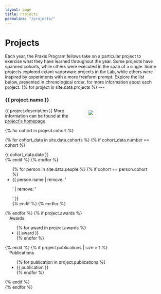 ```yaml
---
layout: page
title: Projects
permalink: "/projects/"
---
```

<h1>Projects</h1>
Each year, the Praxis Program fellows take on a particular project to exercise what they have learned throughout the year. Some projects have spanned cohorts, while others were executed in the span of a single. Some projects explored extant vaporware projects in the Lab, while others were inspired by experiments with a more freeform prompt. Explore the list below, presented in chronological order, for more information about each project.
<!-- for each project -->
{% for project in site.data.projects %}
---
<h3> {{ project.name }} </h3>
<div class="project-description" style="width:50%; padding-bottom:14px; float:left;">
{{ project.description }} More information can be found at the <a href="{{ project.url }}">project's homepage</a>.
</div>
<div class="project-image" style="float: right; width:50%;"> <img src="{{ project.image_path }}" style="max-width:350px; margin-left:15px;
-webkit-border-radius: 0.3em;
-moz-border-radius: 0.3em;
-ms-border-radius: 0.3em;
-o-border-radius: 0.3em;
border-radius: 0.3em;
-webkit-box-shadow: rgba(0,0,0,0.15) 0 1px 4px;
-moz-box-shadow: rgba(0,0,0,0.15) 0 1px 4px;
box-shadow: rgba(0,0,0,0.15) 0 1px 4px;
-webkit-box-sizing: border-box;
-moz-box-sizing: border-box;
box-sizing: border-box;
border: #fff 0.5em solid;">
</div>

<div style="clear:both;"/>

<!-- for each cohort -->
{% for cohort in project.cohort %}

{% for cohort_data in site.data.cohorts %}
{% if cohort_data.number == cohort %}
<div class="cohort-list" style="float: left; margin-right: 14px;">
        <div id="cohort-date">{{ cohort_data.date }}</div>
    {% endif %}
  {% endfor %}
  <ul style="float: left">
    {% for person in site.data.people %}
      {% if cohort == person.cohort %}
        <li>{{ person.name | remove: '<p>' | remove: '</p>' }}</li>
      {% endif %}
      {% endfor %}
  </ul>
  </div>
{% endfor %}
  {% if project.awards %}
  <div class="project-awards" style="padding-left: 14px; padding-rightL 14px;">
  Awards
  <ul>
  {% for award in project.awards %}
    <li>{{ award }}</li>
  {% endfor %}
  </div>
  {% endif %}
  {% if project.publications | size  > 1 %}
  <div class="project-publications" style="padding-left: 14px; padding-right: 14px;">
Publications
  <ul>
  {% for publication in project.publications %}
<li>{{ publication }}</li>
  {% endfor %}
  </ul>
  </div>
  {% endif %}
  <div style="clear:both;"></div>
  {% endfor %}
